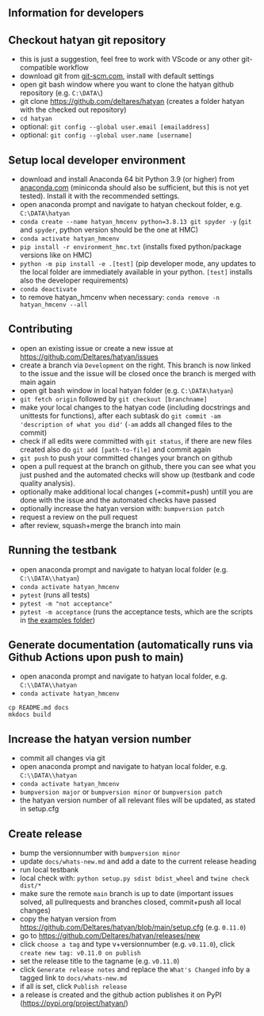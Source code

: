 Information for developers
--------

## Checkout hatyan git repository

- this is just a suggestion, feel free to work with VScode or any other git-compatible workflow
- download git from [git-scm.com](https://git-scm.com/download/win), install with default settings
- open git bash window where you want to clone the hatyan github repository (e.g. ``C:\DATA\``)
- git clone https://github.com/deltares/hatyan (creates a folder hatyan with the checked out repository)
- ``cd hatyan``
- optional: ``git config --global user.email [emailaddress]``
- optional: ``git config --global user.name [username]``

## Setup local developer environment

- download and install Anaconda 64 bit Python 3.9 (or higher) from [anaconda.com](https://www.anaconda.com/distribution/#download-section) (miniconda should also be sufficient, but this is not yet tested). Install it with the recommended settings.
- open anaconda prompt and navigate to hatyan checkout folder, e.g. ``C:\DATA\hatyan``
- ``conda create --name hatyan_hmcenv python=3.8.13 git spyder -y`` (``git`` and ``spyder``, python version should be the one at HMC)
- ``conda activate hatyan_hmcenv``
- ``pip install -r environment_hmc.txt`` (installs fixed python/package versions like on HMC)
- ``python -m pip install -e .[test]`` (pip developer mode, any updates to the local folder are immediately available in your python. ``[test]`` installs also the developer requirements)
- ``conda deactivate``
- to remove hatyan_hmcenv when necessary: ``conda remove -n hatyan_hmcenv --all``

## Contributing

- open an existing issue or create a new issue at https://github.com/Deltares/hatyan/issues
- create a branch via ``Development`` on the right. This branch is now linked to the issue and the issue will be closed once the branch is merged with main again
- open git bash window in local hatyan folder (e.g. ``C:\DATA\hatyan``)
- ``git fetch origin`` followed by ``git checkout [branchname]``
- make your local changes to the hatyan code (including docstrings and unittests for functions), after each subtask do ``git commit -am 'description of what you did'`` (``-am`` adds all changed files to the commit)
- check if all edits were committed with ``git status``, if there are new files created also do ``git add [path-to-file]`` and commit again
- ``git push`` to push your committed changes your branch on github
- open a pull request at the branch on github, there you can see what you just pushed and the automated checks will show up (testbank and code quality analysis).
- optionally make additional local changes (+commit+push) untill you are done with the issue and the automated checks have passed
- optionally increase the hatyan version with: ``bumpversion patch``
- request a review on the pull request
- after review, squash+merge the branch into main

## Running the testbank

- open anaconda prompt and navigate to hatyan local folder (e.g. ``C:\\DATA\\hatyan``)
- ``conda activate hatyan_hmcenv``
- ``pytest`` (runs all tests)
- ``pytest -m "not acceptance"``
- ``pytest -m acceptance`` (runs the acceptance tests, which are the scripts in [the examples folder](https://github.com/Deltares/hatyan/tree/main/tests/examples))

## Generate documentation (automatically runs via Github Actions upon push to main)

- open anaconda prompt and navigate to hatyan local folder, e.g. ``C:\\DATA\\hatyan``
- ``conda activate hatyan_hmcenv``
```
cp README.md docs
mkdocs build
```

## Increase the hatyan version number

- commit all changes via git
- open anaconda prompt and navigate to hatyan local folder, e.g. ``C:\\DATA\\hatyan``
- ``conda activate hatyan_hmcenv``
- ``bumpversion major`` or ``bumpversion minor`` or ``bumpversion patch``
- the hatyan version number of all relevant files will be updated, as stated in setup.cfg

## Create release

- bump the versionnumber with ``bumpversion minor``
- update ``docs/whats-new.md`` and add a date to the current release heading
- run local testbank
- local check with: ``python setup.py sdist bdist_wheel`` and ``twine check dist/*``
- make sure the remote ``main`` branch is up to date (important issues solved, all pullrequests and branches closed, commit+push all local changes)
- copy the hatyan version from https://github.com/Deltares/hatyan/blob/main/setup.cfg (e.g. ``0.11.0``)
- go to https://github.com/Deltares/hatyan/releases/new
- click ``choose a tag`` and type v+versionnumber (e.g. ``v0.11.0``), click ``create new tag: v0.11.0 on publish``
- set the release title to the tagname (e.g. ``v0.11.0``)
- click `Generate release notes` and replace the `What's Changed` info by a tagged link to ``docs/whats-new.md``
- if all is set, click ``Publish release``
- a release is created and the github action publishes it on PyPI (https://pypi.org/project/hatyan/)
